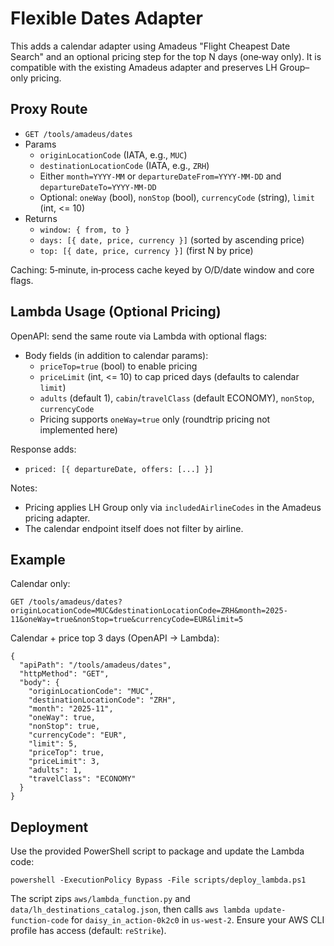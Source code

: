 # Flexible Dates Adapter

This adds a calendar adapter using Amadeus "Flight Cheapest Date Search" and an optional pricing step for the top N days (one‑way only). It is compatible with the existing Amadeus adapter and preserves LH Group–only pricing.

## Proxy Route

- `GET /tools/amadeus/dates`
- Params
  - `originLocationCode` (IATA, e.g., `MUC`)
  - `destinationLocationCode` (IATA, e.g., `ZRH`)
  - Either `month=YYYY-MM` or `departureDateFrom=YYYY-MM-DD` and `departureDateTo=YYYY-MM-DD`
  - Optional: `oneWay` (bool), `nonStop` (bool), `currencyCode` (string), `limit` (int, <= 10)
- Returns
  - `window: { from, to }`
  - `days: [{ date, price, currency }]` (sorted by ascending price)
  - `top: [{ date, price, currency }]` (first N by price)

Caching: 5‑minute, in‑process cache keyed by O/D/date window and core flags.

## Lambda Usage (Optional Pricing)

OpenAPI: send the same route via Lambda with optional flags:

- Body fields (in addition to calendar params):
  - `priceTop=true` (bool) to enable pricing
  - `priceLimit` (int, <= 10) to cap priced days (defaults to calendar `limit`)
  - `adults` (default 1), `cabin`/`travelClass` (default ECONOMY), `nonStop`, `currencyCode`
  - Pricing supports `oneWay=true` only (roundtrip pricing not implemented here)

Response adds:

- `priced: [{ departureDate, offers: [...] }]`

Notes:

- Pricing applies LH Group only via `includedAirlineCodes` in the Amadeus pricing adapter.
- The calendar endpoint itself does not filter by airline.

## Example

Calendar only:

```
GET /tools/amadeus/dates?originLocationCode=MUC&destinationLocationCode=ZRH&month=2025-11&oneWay=true&nonStop=true&currencyCode=EUR&limit=5
```

Calendar + price top 3 days (OpenAPI → Lambda):

```
{
  "apiPath": "/tools/amadeus/dates",
  "httpMethod": "GET",
  "body": {
    "originLocationCode": "MUC",
    "destinationLocationCode": "ZRH",
    "month": "2025-11",
    "oneWay": true,
    "nonStop": true,
    "currencyCode": "EUR",
    "limit": 5,
    "priceTop": true,
    "priceLimit": 3,
    "adults": 1,
    "travelClass": "ECONOMY"
  }
}
```

## Deployment

Use the provided PowerShell script to package and update the Lambda code:

```
powershell -ExecutionPolicy Bypass -File scripts/deploy_lambda.ps1
```

The script zips `aws/lambda_function.py` and `data/lh_destinations_catalog.json`, then calls `aws lambda update-function-code` for `daisy_in_action-0k2c0` in `us-west-2`. Ensure your AWS CLI profile has access (default: `reStrike`).

